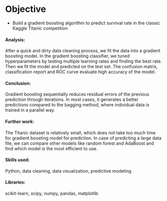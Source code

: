 # Objective
- Build a gradient boosting algorithm to predict survival rate in the classic Kaggle Titanic competition



#### Analysis:
After a quick and dirty data cleaning process, we fit the data into a gradient boosting model.
In the gradient boosting classifier, we tuned hyperparameters by testing multiple learning rates and finding the best rate.
Then we fit the model and predicted on the test set.
The confusion matrix, classification report and ROC curve evaluate high accuracy of the model.




#### Conclusion:
Gradient boosting sequentially reduces residual errors of the previous prediction through iterations.
In most cases, it generates a better predictions compared to the bagging method, where individual data is trained in a parallel way.



#### Further work:
The Titanic dataset is relatively small, which does not take too much time for gradient boosting model for prediction.
In case of predicting a large data file, we can compare other models like random forest and AdaBoost and find which model is the most efficient to use.


#### Skills used:
Python, data cleaning, data visualization, predictive modeling


#### Libraries:
scikit-learn, scipy, numpy, pandas, matplotlib
